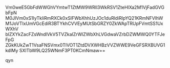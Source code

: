 Vm0weE5GbFdWWGhVYmtwT1ZtMW9WRll3WkRSV1ZteHlXa2M1VjFadGVGbFpN
M0JIVm0xS1IyTkliRmRXCk0xSlFWbXhhUzJOc1duRldiRlpYQ21KRmNFVlhW
M1JoVTIxUmVGcEdiR3BTYkhCVVEyMUtSbGRZY0ZkWApTRUpFVmtSS1UxWXhV
blZXYkZacFZsWndlVkV5TVZkalZrWlZWbXhLVGdwaVZrbDZWMWQ0YTFJeFpG
ZGkKUkZwT1VsaFNSVmx0TlVOT1ZtdDVXWHBzVVZWWE9VeGFSRXBUVG1kdlMy
SXlTbW9LQ25WNmF3PT0KCmNmaw==

qyn